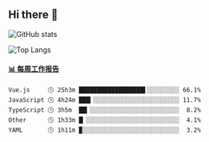 ## Hi there 👋

![GitHub stats](https://github-readme-stats.orilight.top/api?username=orilights)

![Top Langs](https://github-readme-stats.orilight.top/api/top-langs/?username=orilights&layout=compact)

<!-- waka-box start -->
#### <a href="https://gist.github.com/92c8d5b388768c10efcba86e82b7c4fb" target="_blank">📊 每周工作报告</a>
```text
Vue.js     🕓 25h3m ██████████████████▌░░░░░░░░░ 66.1%
JavaScript 🕓 4h24m ███▎░░░░░░░░░░░░░░░░░░░░░░░░ 11.7%
TypeScript 🕓 3h5m  ██▎░░░░░░░░░░░░░░░░░░░░░░░░░  8.2%
Other      🕓 1h33m █▏░░░░░░░░░░░░░░░░░░░░░░░░░░  4.1%
YAML       🕓 1h11m ▉░░░░░░░░░░░░░░░░░░░░░░░░░░░  3.2%
```
<!-- Powered by https://github.com/journey-ad/waka-box-go . -->
<!-- waka-box end -->
